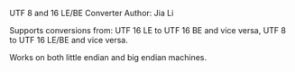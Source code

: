 UTF 8 and 16 LE/BE Converter
Author: Jia Li

Supports conversions from: UTF 16 LE to UTF 16 BE and vice versa, UTF 8 to UTF 16 LE/BE and vice versa.

Works on both little endian and big endian machines.
